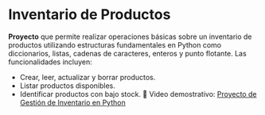 # Inventario de Productos
**Proyecto** que permite realizar operaciones básicas sobre un inventario de productos utilizando estructuras fundamentales en Python como diccionarios, listas, cadenas de caracteres, enteros y punto flotante. Las funcionalidades incluyen:
- Crear, leer, actualizar y borrar productos.
- Listar productos disponibles.
- Identificar productos con bajo stock.
🎥 Video demostrativo: [Proyecto de Gestión de Inventario en Python](https://youtu.be/eidrmS1F6ME)


